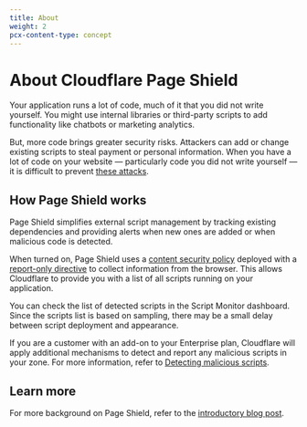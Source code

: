 ```yaml
---
title: About
weight: 2
pcx-content-type: concept
---
```


# About Cloudflare Page Shield

Your application runs a lot of code, much of it that you did not write yourself. You might use internal libraries or third-party scripts to add functionality like chatbots or marketing analytics.

But, more code brings greater security risks. Attackers can add or change existing scripts to steal payment or personal information. When you have a lot of code on your website — particularly code you did not write yourself — it is difficult to prevent [these attacks](https://sansec.io/what-is-magecart).

## How Page Shield works

Page Shield simplifies external script management by tracking existing dependencies and providing alerts when new ones are added or when malicious code is detected.

When turned on, Page Shield uses a [content security policy](https://developer.mozilla.org/en-US/docs/Web/HTTP/CSP) deployed with a [report-only directive](https://developer.mozilla.org/en-US/docs/Web/HTTP/Headers/Content-Security-Policy-Report-Only) to collect information from the browser. This allows Cloudflare to provide you with a list of all scripts running on your application.

You can check the list of detected scripts in the Script Monitor dashboard. Since the scripts list is based on sampling, there may be a small delay between script deployment and appearance.

If you are a customer with an add-on to your Enterprise plan, Cloudflare will apply additional mechanisms to detect and report any malicious scripts in your zone. For more information, refer to [Detecting malicious scripts](/about/malicious-script-detection).

## Learn more

For more background on Page Shield, refer to the [introductory blog post](https://blog.cloudflare.com/introducing-page-shield/).
